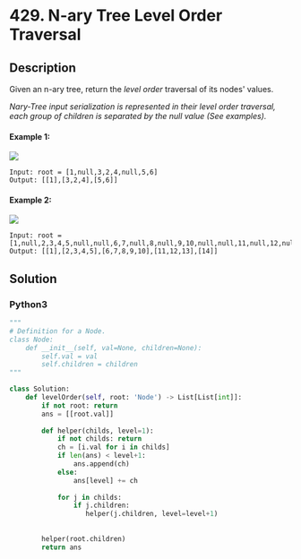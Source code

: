 # 429. N-ary Tree Level Order Traversal

## Description
Given an n-ary tree, return the *level order* traversal of its nodes' values.

*Nary-Tree input serialization is represented in their level order traversal, each group of children is separated by the null value (See examples).*

#### Example 1:
![](https://assets.leetcode.com/uploads/2018/10/12/narytreeexample.png)

```
Input: root = [1,null,3,2,4,null,5,6]
Output: [[1],[3,2,4],[5,6]]
```

#### Example 2:
![](https://assets.leetcode.com/uploads/2019/11/08/sample_4_964.png)

```
Input: root = [1,null,2,3,4,5,null,null,6,7,null,8,null,9,10,null,null,11,null,12,null,13,null,null,14]
Output: [[1],[2,3,4,5],[6,7,8,9,10],[11,12,13],[14]]
```


## Solution

### Python3
```python
"""
# Definition for a Node.
class Node:
    def __init__(self, val=None, children=None):
        self.val = val
        self.children = children
"""

class Solution:
    def levelOrder(self, root: 'Node') -> List[List[int]]:
        if not root: return
        ans = [[root.val]]
        
        def helper(childs, level=1):
            if not childs: return
            ch = [i.val for i in childs]
            if len(ans) < level+1:
                ans.append(ch)
            else:
                ans[level] += ch
            
            for j in childs:
                if j.children:
                   helper(j.children, level=level+1) 
            
            
        helper(root.children)
        return ans
```